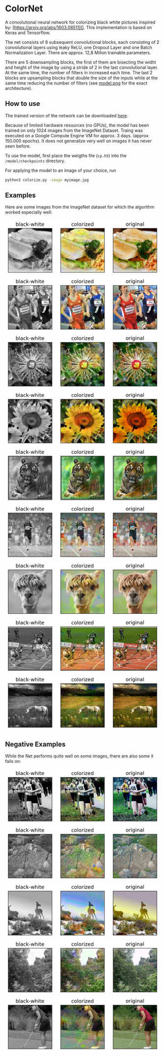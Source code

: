 # ColorNet

A convolutional neural network for colorizing black white pictures inspired by: [https://arxiv.org/abs/1603.08511](). This implementation is based on Keras and Tensorflow.

The net consists of 8 subsequent convolutional blocks, each consisting of 2 convolutional layers using leaky ReLU, one Dropout Layer and one Batch Normalization Layer. There are approx. 12,8 Millon trainable parameters.

There are 5 downsampling blocks, the first of them are bisecting the widht and height of the image by using a stride of 2 in the last convolutional layer. At the same time, the number of filters in increased each time. The last 2 blocks are upsampling blocks that double the size of the inputs while at the same time reducing the number of filters (see [model.png]() for the exact architecture).

## How to use

The trained version of the network can be downloaded [here](https://drive.google.com/file/d/12Mu55od-CUZN0IiUZPSIyMs8wolytqGv/view?usp=sharing).

Because of limited hardware resources (no GPUs), the model has been trained on only 1024 images from the ImageNet Dataset. Traing was executed on a Google Compute Engine VM for approx. 3 days. (approx 150.000 epochs). It does not generalize very well on images it has never seen before.

To use the model, first place the weigths file (`cp.h5`) into the `/model/checkpoints` directory.

For applying the model to an image of your choice, run
```bash
python3 colorize.py -image myimage.jpg
```

## Examples

Here are some images from the ImageNet dataset for which the algorithm worked especially well:

![](example_images/7.png)
![](example_images/12.png)
![](example_images/19.png)
![](example_images/31.png)
![](example_images/40.png)
![](example_images/41.png)
![](example_images/107.png)
![](example_images/199.png)
![](example_images/137.png)

## Negative Examples

While the Net performs quite well on some images, there are also some it fails on:

![](bad_example_images/3.png)
![](bad_example_images/18.png)
![](bad_example_images/39.png)
![](bad_example_images/44.png)
![](bad_example_images/58.png)